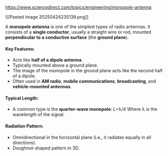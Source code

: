 https://www.sciencedirect.com/topics/engineering/monopole-antenna

![[Pasted image 20250424235139.png]]

A **monopole antenna** is one of the simplest types of radio antennas. It consists of a **single conductor**, usually a straight wire or rod, mounted **perpendicular to a conductive surface** (the **ground plane**).

####  **Key Features:**
- Acts like **half of a dipole antenna**.
- Typically mounted above a ground plane.
- The image of the monopole in the ground plane acts like the second half of a dipole.
- Often used in **AM radio**, **mobile communications**, **broadcasting**, and **vehicle-mounted antennas**.
#### **Typical Length:**
- A common type is the **quarter-wave monopole**:
    L=λ/4 
    Where λ is the wavelength of the signal.
####  **Radiation Pattern:**
- Omnidirectional in the horizontal plane (i.e., it radiates equally in all directions).
- Doughnut-shaped pattern in 3D.